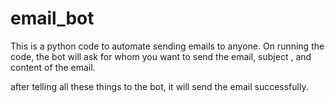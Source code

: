 # email_bot

This is a python code to automate sending emails to anyone.
On running the code, the bot will ask for whom you want to send the email, subject , and content of the email.

after telling all these things to the bot, it will send the email successfully.
